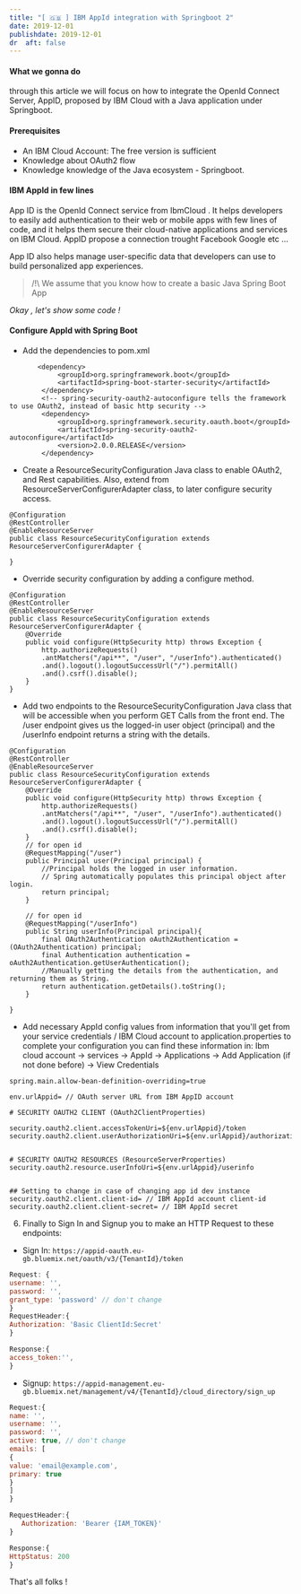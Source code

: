 ```yaml
---
title: "[ 🇬🇧 ] IBM AppId integration with Springboot 2"
date: 2019-12-01
publishdate: 2019-12-01
dr  aft: false
---
```


####  What we gonna do 

through this article we will focus on how to integrate the OpenId Connect Server, AppID, proposed by IBM Cloud with a Java application under Springboot.

#### Prerequisites

- An IBM Cloud Account: The free version is sufficient
- Knowledge about OAuth2 flow
- Knowledge knowledge of the Java ecosystem - Springboot.

####  IBM AppId in few lines 
 App ID is the OpenId Connect service from IbmCloud . It helps developers to easily add authentication to their web or mobile apps with few lines of code, and it helps them secure their cloud-native applications and services on IBM Cloud. AppID propose a connection trought Facebook Google etc ... 

App ID also helps manage user-specific data that developers can use to build personalized app experiences.

> /!\  We assume that you know how to create a basic Java Spring Boot App 

_Okay , let's show some code !_

####  Configure AppId with Spring Boot
- Add the dependencies to pom.xml
```
       <dependency>
            <groupId>org.springframework.boot</groupId>
            <artifactId>spring-boot-starter-security</artifactId>
        </dependency>
        <!-- spring-security-oauth2-autoconfigure tells the framework to use OAuth2, instead of basic http security -->
        <dependency>
            <groupId>org.springframework.security.oauth.boot</groupId>
            <artifactId>spring-security-oauth2-autoconfigure</artifactId>
            <version>2.0.0.RELEASE</version>
        </dependency>
```

- Create a ResourceSecurityConfiguration Java class to enable OAuth2, and Rest capabilities. Also, extend from ResourceServerConfigurerAdapter class, to later configure security access.

```
@Configuration
@RestController
@EnableResourceServer
public class ResourceSecurityConfiguration extends ResourceServerConfigurerAdapter {

}
```

- Override security configuration by adding a configure method.

```
@Configuration
@RestController
@EnableResourceServer
public class ResourceSecurityConfiguration extends ResourceServerConfigurerAdapter {
    @Override
    public void configure(HttpSecurity http) throws Exception {
        http.authorizeRequests()
        .antMatchers("/api**", "/user", "/userInfo").authenticated()
        .and().logout().logoutSuccessUrl("/").permitAll()
        .and().csrf().disable();
    }
}
```

- Add two endpoints to the ResourceSecurityConfiguration Java class that will be accessible when you perform GET Calls from the front end. The /user endpoint gives us the logged-in user object (principal) and the /userInfo endpoint returns a string with the details.

```
@Configuration
@RestController
@EnableResourceServer
public class ResourceSecurityConfiguration extends ResourceServerConfigurerAdapter {
    @Override
    public void configure(HttpSecurity http) throws Exception {
        http.authorizeRequests()
        .antMatchers("/api**", "/user", "/userInfo").authenticated()
        .and().logout().logoutSuccessUrl("/").permitAll()
        .and().csrf().disable();
    }
	// for open id
	@RequestMapping("/user")
    public Principal user(Principal principal) {
        //Principal holds the logged in user information.
        // Spring automatically populates this principal object after login.
        return principal;
    }

	// for open id
    @RequestMapping("/userInfo")
    public String userInfo(Principal principal){
        final OAuth2Authentication oAuth2Authentication = (OAuth2Authentication) principal;
        final Authentication authentication = oAuth2Authentication.getUserAuthentication();
        //Manually getting the details from the authentication, and returning them as String.
        return authentication.getDetails().toString();
    }

}
```

- Add necessary AppId config values from information that you'll get from your service credentials / IBM Cloud account to application.properties to complete your configuration
you can find these information in:
Ibm cloud account -> services -> AppId -> Applications -> Add Application (if not done before) -> View Credentials

```
spring.main.allow-bean-definition-overriding=true

env.urlAppid= // OAuth server URL from IBM AppID account

# SECURITY OAUTH2 CLIENT (OAuth2ClientProperties)

security.oauth2.client.accessTokenUri=${env.urlAppid}/token
security.oauth2.client.userAuthorizationUri=${env.urlAppid}/authorization


# SECURITY OAUTH2 RESOURCES (ResourceServerProperties)
security.oauth2.resource.userInfoUri=${env.urlAppid}/userinfo


## Setting to change in case of changing app id dev instance
security.oauth2.client.client-id= // IBM AppId account client-id
security.oauth2.client.client-secret= // IBM AppId secret
```

6. Finally to Sign In and Signup you to make an HTTP Request to these endpoints:
- Sign In: `https://appid-oauth.eu-gb.bluemix.net/oauth/v3/{TenantId}/token`

``` js
Request: {
username: '',
password: '',
grant_type: 'password' // don't change
}
RequestHeader:{
Authorization: 'Basic ClientId:Secret'
}

Response:{
access_token:'',
}
```

- Signup: `https://appid-management.eu-gb.bluemix.net/management/v4/{TenantId}/cloud_directory/sign_up`

``` js
Request:{
name: '',
username: '',
password: '',
active: true, // don't change
emails: [
{
value: 'email@example.com',
primary: true
}
]
}

RequestHeader:{
   Authorization: 'Bearer {IAM_TOKEN}'
}

Response:{
HttpStatus: 200
}
```

That's all folks !